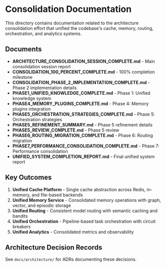 # Consolidation Documentation

This directory contains documentation related to the architecture consolidation effort that unified the codebase's cache, memory, routing, orchestration, and analytics systems.

## Documents

- **ARCHITECTURE_CONSOLIDATION_SESSION_COMPLETE.md** - Main consolidation session report
- **CONSOLIDATION_100_PERCENT_COMPLETE.md** - 100% completion milestone
- **CONSOLIDATION_PHASE_2_IMPLEMENTATION_COMPLETE.md** - Phase 2 implementation details
- **PHASE1_UNIFIED_KNOWLEDGE_COMPLETE.md** - Phase 1: Unified knowledge system
- **PHASE4_MEMORY_PLUGINS_COMPLETE.md** - Phase 4: Memory plugins integration
- **PHASE5_ORCHESTRATION_STRATEGIES_COMPLETE.md** - Phase 5: Orchestration strategies
- **PHASE5_REFINEMENT_SUMMARY.md** - Phase 5 refinement details
- **PHASE5_REVIEW_COMPLETE.md** - Phase 5 review
- **PHASE6_ROUTING_MIGRATION_COMPLETE.md** - Phase 6: Routing migration
- **PHASE7_PERFORMANCE_CONSOLIDATION_COMPLETE.md** - Phase 7: Performance consolidation
- **UNIFIED_SYSTEM_COMPLETION_REPORT.md** - Final unified system report

## Key Outcomes

1. **Unified Cache Platform** - Single cache abstraction across Redis, in-memory, and file-based backends
2. **Unified Memory Service** - Consolidated memory operations with graph, vector, and episodic storage
3. **Unified Routing** - Consistent model routing with semantic caching and bandits
4. **Unified Orchestration** - Pipeline-based task orchestration with circuit breakers
5. **Unified Analytics** - Consolidated metrics and observability

## Architecture Decision Records

See `docs/architecture/` for ADRs documenting these decisions.
